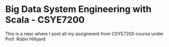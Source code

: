# Big Data System Engineering with Scala - CSYE7200
This is a repo where I post all my assignment from CSYE7200 course under Prof. Robin Hillyard
